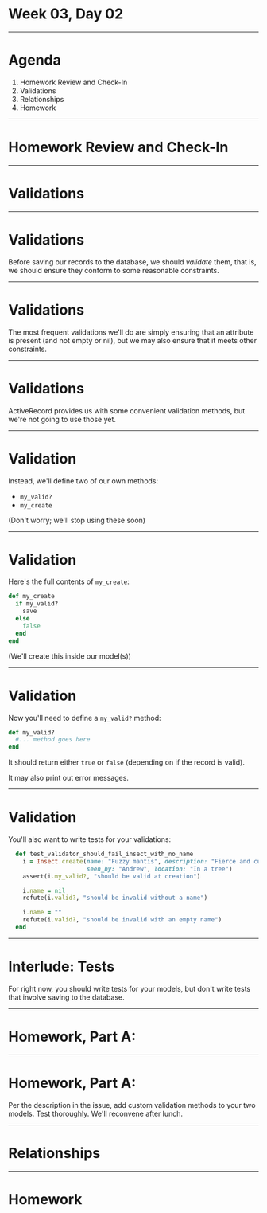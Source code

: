 # Week 03, Day 02

---

# Agenda

1. Homework Review and Check-In
2. Validations
3. Relationships
4. Homework

---

# Homework Review and Check-In

---

# Validations

---

# Validations

Before saving our records to the database, we should *validate* them, that is, we should ensure they conform to some reasonable constraints.

---

# Validations

The most frequent validations we'll do are simply ensuring that an attribute is present (and not empty or nil), but we may also ensure that it meets other constraints.

---

# Validations

ActiveRecord provides us with some convenient validation methods, but we're not going to use those yet.

---

# Validation

Instead, we'll define two of our own methods:

+ `my_valid?`
+ `my_create`

(Don't worry; we'll stop using these soon)

---

# Validation

Here's the full contents of `my_create`:

```ruby
def my_create
  if my_valid?
    save
  else
    false
  end
end
```

(We'll create this inside our model(s))

---

# Validation

Now you'll need to define a `my_valid?` method:

```ruby
def my_valid?
  #... method goes here
end
```

It should return either `true` or `false` (depending on if the record is valid).

It may also print out error messages.

---

# Validation

You'll also want to write tests for your validations:

```ruby
  def test_validator_should_fail_insect_with_no_name
    i = Insect.create(name: "Fuzzy mantis", description: "Fierce and cuddly",
                      seen_by: "Andrew", location: "In a tree")
    assert(i.my_valid?, "should be valid at creation")

    i.name = nil
    refute(i.valid?, "should be invalid without a name")

    i.name = ""
    refute(i.valid?, "should be invalid with an empty name")
  end
```

---

# Interlude: Tests

For right now, you should write tests for your models, but don't write tests that involve saving to the database.

---

# Homework, Part A:

---

# Homework, Part A:

Per the description in the issue, add custom validation methods to your two models. Test thoroughly. We'll reconvene after lunch.

---

# Relationships

---

# Homework
